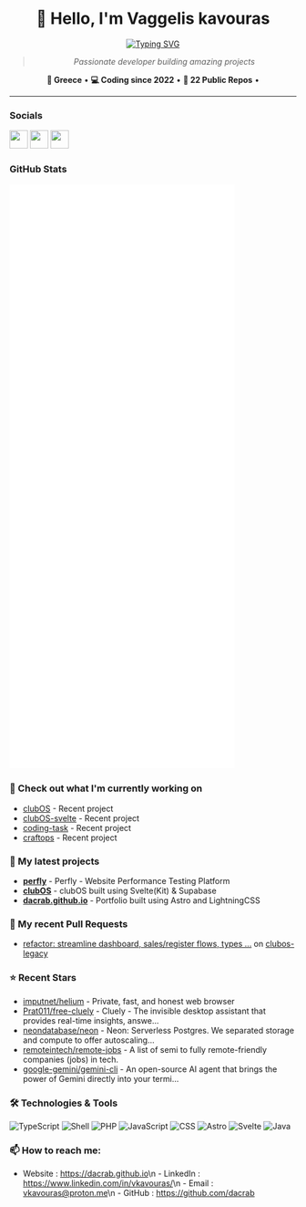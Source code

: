 <div align="center">

# 👋 Hello, I'm Vaggelis kavouras

[![Typing SVG](https://readme-typing-svg.demolab.com?font=Fira+Code&size=24&duration=3000&pause=1000&color=58A6FF&center=true&vCenter=true&multiline=false&width=600&height=60&lines=Full-Stack+Developer;Open+Source+Enthusiast;Building+Amazing+Projects;Always+Learning+New+Technologies)](https://github.com/dacrab)

> *Passionate developer building amazing projects*

**📍 Greece** • **💻 Coding since 2022** • **🚀 22 Public Repos** •

</div>

---

### Socials

<p align="left"><a href="https://github.com/dacrab" target="_blank" rel="noreferrer"><picture><source media="(prefers-color-scheme: dark)" srcset="https://raw.githubusercontent.com/danielcranney/readme-generator/main/public/icons/socials/github-dark.svg" /><source media="(prefers-color-scheme: light)" srcset="https://raw.githubusercontent.com/danielcranney/readme-generator/main/public/icons/socials/github.svg" /><img src="https://raw.githubusercontent.com/danielcranney/readme-generator/main/public/icons/socials/github.svg" width="32" height="32" /></picture></a> <a href="https://www.linkedin.com/in/vkavouras/" target="_blank" rel="noreferrer"><picture><source media="(prefers-color-scheme: dark)" srcset="https://raw.githubusercontent.com/danielcranney/readme-generator/main/public/icons/socials/linkedin-dark.svg" /><source media="(prefers-color-scheme: light)" srcset="https://raw.githubusercontent.com/danielcranney/readme-generator/main/public/icons/socials/linkedin.svg" /><img src="https://raw.githubusercontent.com/danielcranney/readme-generator/main/public/icons/socials/linkedin.svg" width="32" height="32" /></picture></a> <a href="https://www.instagram.com/killcrb/" target="_blank" rel="noreferrer"><picture><source media="(prefers-color-scheme: dark)" srcset="https://raw.githubusercontent.com/danielcranney/readme-generator/main/public/icons/socials/instagram-dark.svg" /><source media="(prefers-color-scheme: light)" srcset="https://raw.githubusercontent.com/danielcranney/readme-generator/main/public/icons/socials/instagram.svg" /><img src="https://raw.githubusercontent.com/danielcranney/readme-generator/main/public/icons/socials/instagram.svg" width="32" height="32" /></picture></a></p>

### GitHub Stats

<p align="left"><img src="https://raw.githubusercontent.com/dacrab/dacrab/main/github-metrics.svg" /></p>

### 👷 Check out what I'm currently working on

* [clubOS](https://github.com/dacrab/clubOS) - Recent project
* [clubOS-svelte](https://github.com/dacrab/clubOS-svelte) - Recent project
* [coding-task](https://github.com/dacrab/coding-task) - Recent project
* [craftops](https://github.com/dacrab/craftops) - Recent project

### 🌱 My latest projects

* [**perfly**](https://github.com/dacrab/perfly) - Perfly - Website Performance Testing Platform
* [**clubOS**](https://github.com/dacrab/clubOS) - clubOS built using Svelte(Kit) & Supabase
* [**dacrab.github.io**](https://github.com/dacrab/dacrab.github.io) - Portfolio built using Astro and LightningCSS

### 🔨 My recent Pull Requests

* [refactor: streamline dashboard, sales/register flows, types ...](https://github.com/dacrab/clubos-legacy/pull/1) on [clubos-legacy](https://api.github.com/repos/dacrab/clubos-legacy)

### ⭐ Recent Stars

* [imputnet/helium](https://github.com/imputnet/helium) - Private, fast, and honest web browser
* [Prat011/free-cluely](https://github.com/Prat011/free-cluely) - Cluely - The invisible desktop assistant that provides real-time insights, answe...
* [neondatabase/neon](https://github.com/neondatabase/neon) - Neon: Serverless Postgres. We separated storage and compute to offer autoscaling...
* [remoteintech/remote-jobs](https://github.com/remoteintech/remote-jobs) - A list of semi to fully remote-friendly companies (jobs) in tech.
* [google-gemini/gemini-cli](https://github.com/google-gemini/gemini-cli) - An open-source AI agent that brings the power of Gemini directly into your termi...

### 🛠️ Technologies & Tools

![TypeScript](https://img.shields.io/badge/TypeScript-3178C6?style=for-the-badge&logoColor=white)
![Shell](https://img.shields.io/badge/Shell-89e051?style=for-the-badge&logoColor=white)
![PHP](https://img.shields.io/badge/PHP-777BB4?style=for-the-badge&logoColor=white)
![JavaScript](https://img.shields.io/badge/JavaScript-F7DF1E?style=for-the-badge&logoColor=white)
![CSS](https://img.shields.io/badge/CSS-1572B6?style=for-the-badge&logoColor=white)
![Astro](https://img.shields.io/badge/Astro-FF5D01?style=for-the-badge&logoColor=white)
![Svelte](https://img.shields.io/badge/Svelte-666666?style=for-the-badge&logoColor=white)
![Java](https://img.shields.io/badge/Java-666666?style=for-the-badge&logoColor=white)

### 📫 How to reach me:
  - Website  : <https://dacrab.github.io>\n  - LinkedIn : <https://www.linkedin.com/in/vkavouras/>\n  - Email    : <vkavouras@proton.me>\n  - GitHub   : <https://github.com/dacrab>